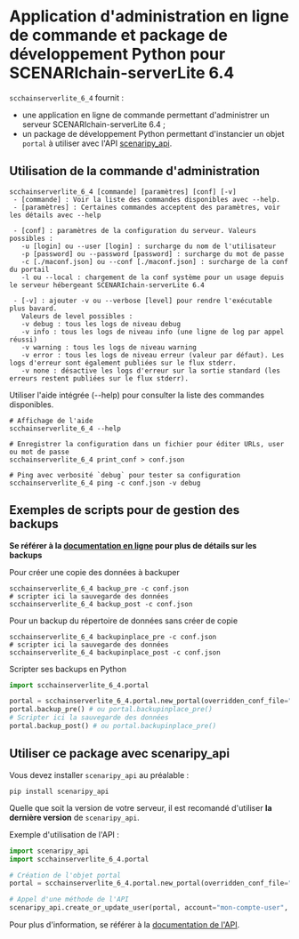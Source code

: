 # Application d'administration en ligne de commande et package de développement Python pour SCENARIchain-serverLite 6.4

`scchainserverlite_6_4` fournit :
  * une application en ligne de commande permettant d'administrer un serveur SCENARIchain-serverLite 6.4 ;
  * un package de développement Python permettant d'instancier un objet `portal` à utiliser avec l'API [scenaripy_api](https://pypi.org/project/scenaripy-api).

## Utilisation de la commande d'administration
```
scchainserverlite_6_4 [commande] [paramètres] [conf] [-v]
 - [commande] : Voir la liste des commandes disponibles avec --help.
 - [paramètres] : Certaines commandes acceptent des paramètres, voir les détails avec --help

 - [conf] : paramètres de la configuration du serveur. Valeurs possibles :
   -u [login] ou --user [login] : surcharge du nom de l'utilisateur
   -p [password] ou --password [password] : surcharge du mot de passe
   -c [./maconf.json] ou --conf [./maconf.json] : surcharge de la conf du portail
   -l ou --local : chargement de la conf système pour un usage depuis le serveur hébergeant SCENARIchain-serverLite 6.4

 - [-v] : ajouter -v ou --verbose [level] pour rendre l'exécutable plus bavard.
   Valeurs de level possibles :
   -v debug : tous les logs de niveau debug
   -v info : tous les logs de niveau info (une ligne de log par appel réussi)
   -v warning : tous les logs de niveau warning
   -v error : tous les logs de niveau erreur (valeur par défaut). Les logs d'erreur sont également publiées sur le flux stderr.
   -v none : désactive les logs d'erreur sur la sortie standard (les erreurs restent publiées sur le flux stderr).
```

Utiliser l'aide intégrée (--help) pour consulter la liste des commandes disponibles.

```shell
# Affichage de l'aide
scchainserverlite_6_4 --help

# Enregistrer la configuration dans un fichier pour éditer URLs, user ou mot de passe
scchainserverlite_6_4 print_conf > conf.json

# Ping avec verbosité `debug` pour tester sa configuration
scchainserverlite_6_4 ping -c conf.json -v debug
```

## Exemples de scripts pour de gestion des backups
**Se référer à la [documentation en ligne](https://doc.scenari.software/SCENARIchain-serverLite@6.4/linux) pour plus de détails sur les backups**

Pour créer une copie des données à backuper
```shell
scchainserverlite_6_4 backup_pre -c conf.json
# scripter ici la sauvegarde des données
scchainserverlite_6_4 backup_post -c conf.json
```

Pour un backup du répertoire de données sans créer de copie
```shell
scchainserverlite_6_4 backupinplace_pre -c conf.json
# scripter ici la sauvegarde des données
scchainserverlite_6_4 backupinplace_post -c conf.json
```

Scripter ses backups en Python
```python
import scchainserverlite_6_4.portal

portal = scchainserverlite_6_4.portal.new_portal(overridden_conf_file="conf.json")
portal.backup_pre() # ou portal.backupinplace_pre()
# Scripter ici la sauvegarde des données
portal.backup_post() # ou portal.backupinplace_pre()
```

## Utiliser ce package avec scenaripy_api

Vous devez installer `scenaripy_api` au préalable :
```shell
pip install scenaripy_api
```

Quelle que soit la version de votre serveur, il est recomandé d'utiliser **la dernière version** de `scenaripy_api`.

Exemple d'utilisation de l'API :
```python
import scenaripy_api
import scchainserverlite_6_4.portal

# Création de l'objet portal
portal = scchainserverlite_6_4.portal.new_portal(overridden_conf_file="conf.json")

# Appel d'une méthode de l'API
scenaripy_api.create_or_update_user(portal, account="mon-compte-user", first_name="Prénom", last_name="Nom", roles=["main:reader"], other_props={"password" : "Mon-Password"})
```
Pour plus d'information, se référer à la [documentation de l'API](https://doc.scenari.software/SCENARIbuilder/apipython).

